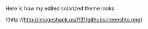 Here is how my edited solarized theme looks 

!(http://http://imageshack.us/f/31/githubscreenshto.png)
